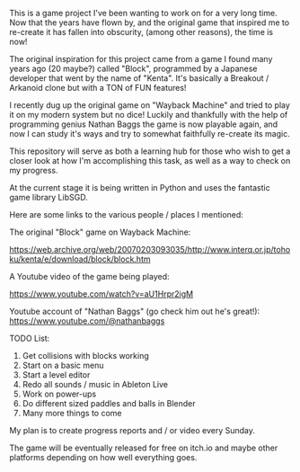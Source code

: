 This is a game project I've been wanting to work on for a very long time. Now that the years have flown by, and the original game that inspired me to re-create it has fallen into obscurity, (among other reasons), the time is now!

The original inspiration for this project came from a game I found many years ago (20 maybe?) called "Block", programmed by a Japanese developer that went by the name of "Kenta".  It's basically a Breakout / Arkanoid clone but with a TON of FUN features!

I recently dug up the original game on "Wayback Machine" and tried to play it on my modern system but no dice!  Luckily and thankfully with the help of programming genius Nathan Baggs the game is now playable again, and now I can study it's ways and try to somewhat faithfully re-create its magic.

This repository will serve as both a learning hub for those who wish to get a closer look at how I'm accomplishing this task, as well as a way to check on my progress.

At the current stage it is being written in Python and uses the fantastic game library LibSGD.

Here are some links to the various people / places I mentioned:

The original "Block" game on Wayback Machine:

https://web.archive.org/web/20070203093035/http://www.interq.or.jp/tohoku/kenta/e/download/block/block.htm

A Youtube video of the game being played:

https://www.youtube.com/watch?v=aU1Hrpr2igM

Youtube account of "Nathan Baggs" (go check him out he's great!):
https://www.youtube.com/@nathanbaggs

TODO List:

1) Get collisions with blocks working 
2) Start on a basic menu 
3) Start a level editor
4) Redo all sounds / music in Ableton Live
5) Work on power-ups
6) Do different sized paddles and balls in Blender 
7) Many more things to come

My plan is to create progress reports and / or video every Sunday.

The game will be eventually released for free on itch.io and maybe other platforms depending on how well everything goes.
